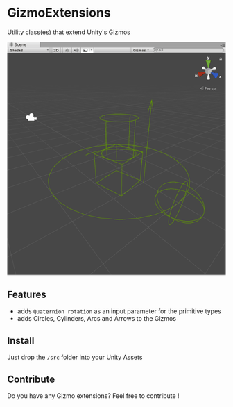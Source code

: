 # GizmoExtensions
Utility class(es) that extend Unity's Gizmos

![](gif.gif)

## Features

* adds `Quaternion rotation` as an input parameter for the primitive types
* adds Circles, Cylinders, Arcs and Arrows to the Gizmos

## Install
Just drop the `/src` folder into your Unity Assets

## Contribute
Do you have any Gizmo extensions? Feel free to contribute !
